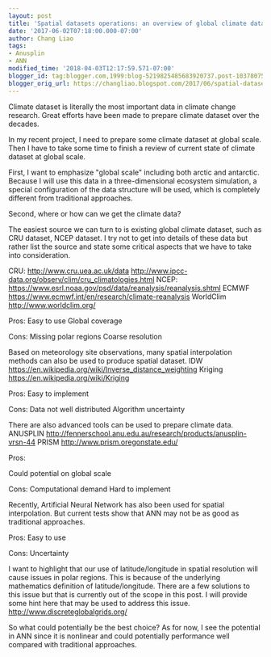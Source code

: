 ```yaml
---
layout: post
title: 'Spatial datasets operations: an overview of global climate dataset and interpolation'
date: '2017-06-02T07:18:00.000-07:00'
author: Chang Liao
tags:
- Anusplin
- ANN
modified_time: '2018-04-03T12:17:59.571-07:00'
blogger_id: tag:blogger.com,1999:blog-5219825485683920737.post-1037807517236776229
blogger_orig_url: https://changliao.blogspot.com/2017/06/spatial-datasets-operations-005.html
---
```


Climate dataset is literally the most important data in climate change research. Great efforts have been made to prepare climate dataset over the decades.

In my recent project, I need to prepare some climate dataset at global scale. Then I have to take some time to finish a review of current state of climate dataset at global scale.

First, I want to emphasize "global scale" including both arctic and antarctic. Because I will use this data in a three-dimensional ecosystem simulation, a special configuration of the data structure will be used, which is completely different from traditional approaches.

Second, where or how can we get the climate data?

The easiest source we can turn to is existing global climate dataset, such as CRU dataset, NCEP dataset. I try not to get into details of these data but rather list the source and state some critical aspects that we have to take into consideration.

CRU:
http://www.cru.uea.ac.uk/data
http://www.ipcc-data.org/observ/clim/cru_climatologies.html
NCEP:
https://www.esrl.noaa.gov/psd/data/reanalysis/reanalysis.shtml
ECMWF
https://www.ecmwf.int/en/research/climate-reanalysis
WorldClim
http://www.worldclim.org/

Pros:
Easy to use
Global coverage

Cons:
Missing polar regions
Coarse resolution


Based on meteorology site observations, many spatial interpolation methods can also be used to produce spatial dataset.
IDW
https://en.wikipedia.org/wiki/Inverse_distance_weighting
Kriging
https://en.wikipedia.org/wiki/Kriging

Pros:
Easy to implement

Cons:
Data not well distributed
Algorithm uncertainty


There are also advanced tools can be used to prepare climate data.
ANUSPLIN
http://fennerschool.anu.edu.au/research/products/anusplin-vrsn-44
PRISM
http://www.prism.oregonstate.edu/

Pros:

Could potential on global scale


Cons:
Computational demand
Hard to implement 

Recently, Artificial Neural Network has also been used for spatial interpolation. But current tests show that ANN may not be as good as traditional approaches.

Pros:
Easy to use

Cons:
Uncertainty

I want to highlight that our use of latitude/longitude in spatial resolution will cause issues in polar regions. This is because of the underlying mathematics definition of latitude/longitude. There are a few solutions to this issue but that is currently out of the scope in this post. I will provide some hint here that may be used to address this issue.
http://www.discreteglobalgrids.org/

So what could potentially be the best choice?
As for now, I see the potential in ANN since it is nonlinear and could potentially performance well compared with traditional approaches. 



